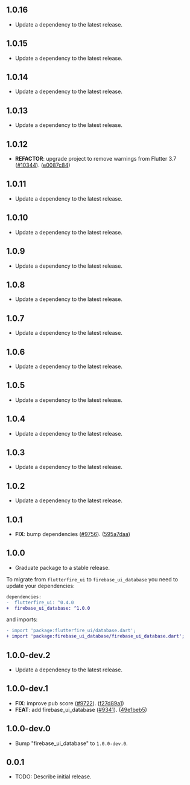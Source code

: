 ## 1.0.16

 - Update a dependency to the latest release.

## 1.0.15

 - Update a dependency to the latest release.

## 1.0.14

 - Update a dependency to the latest release.

## 1.0.13

 - Update a dependency to the latest release.

## 1.0.12

 - **REFACTOR**: upgrade project to remove warnings from Flutter 3.7 ([#10344](https://github.com/firebase/flutterfire/issues/10344)). ([e0087c84](https://github.com/firebase/flutterfire/commit/e0087c845c7526c11a4241a26d39d4673b0ad29d))

## 1.0.11

 - Update a dependency to the latest release.

## 1.0.10

 - Update a dependency to the latest release.

## 1.0.9

 - Update a dependency to the latest release.

## 1.0.8

 - Update a dependency to the latest release.

## 1.0.7

 - Update a dependency to the latest release.

## 1.0.6

 - Update a dependency to the latest release.

## 1.0.5

 - Update a dependency to the latest release.

## 1.0.4

 - Update a dependency to the latest release.

## 1.0.3

 - Update a dependency to the latest release.

## 1.0.2

 - Update a dependency to the latest release.

## 1.0.1

 - **FIX**: bump dependencies ([#9756](https://github.com/firebase/flutterfire/issues/9756)). ([595a7daa](https://github.com/firebase/flutterfire/commit/595a7daa3e856cad152463e543d152f71f61cee9))

## 1.0.0

 - Graduate package to a stable release.

To migrate from `flutterfire_ui` to `firebase_ui_database` you need to update your dependencies:

```diff
dependencies:
-  flutterfire_ui: ^0.4.0
+  firebase_ui_database: ^1.0.0
```

and imports:

```diff
- import 'package:flutterfire_ui/database.dart';
+ import 'package:firebase_ui_database/firebase_ui_database.dart';
```

## 1.0.0-dev.2

 - Update a dependency to the latest release.

## 1.0.0-dev.1

 - **FIX**: improve pub score ([#9722](https://github.com/firebase/flutterfire/issues/9722)). ([f27d89a1](https://github.com/firebase/flutterfire/commit/f27d89a12cbb5830eb5518854dcfbca72efedb5b))
 - **FEAT**: add firebase_ui_database ([#9341](https://github.com/firebase/flutterfire/issues/9341)). ([49e1beb5](https://github.com/firebase/flutterfire/commit/49e1beb514aae652c962f6b72a6539b01ca6915f))

## 1.0.0-dev.0

 - Bump "firebase_ui_database" to `1.0.0-dev.0`.

## 0.0.1

* TODO: Describe initial release.
